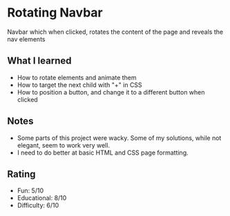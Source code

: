 # Rotating Navbar

Navbar which when clicked, rotates the content of the page and reveals the nav elements

## What I learned

- How to rotate elements and animate them
- How to target the next child with "+" in CSS
- How to position a button, and change it to a different button when clicked

## Notes

- Some parts of this project were wacky. Some of my solutions, while not elegant, seem to work very well.
- I need to do better at basic HTML and CSS page formatting.

## Rating

- Fun: 5/10
- Educational: 8/10
- Difficulty: 6/10
